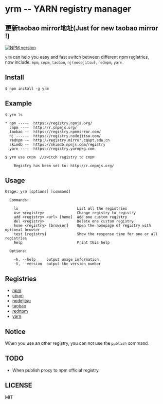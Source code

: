 yrm -- YARN registry manager
===

## 更新taobao mirror地址(Just for new taobao mirror !)

[![NPM version][npm-image]][npm-url]

`yrm` can help you easy and fast switch between different npm registries,
now include: `npm`, `cnpm`, `taobao`, `nj(nodejitsu)`, `rednpm`, `yarn`.

## Install

```
$ npm install -g yrm
```

## Example
```
$ yrm ls

* npm -----  https://registry.npmjs.org/
  cnpm ----  http://r.cnpmjs.org/
  taobao --  https://registry.npmmirror.com/
  nj ------  https://registry.nodejitsu.com/
  rednpm --  http://registry.mirror.cqupt.edu.cn
  skimdb --  https://skimdb.npmjs.com/registry
  yarn ----  https://registry.yarnpkg.com

```

```
$ yrm use cnpm  //switch registry to cnpm

    Registry has been set to: http://r.cnpmjs.org/

```

## Usage

```
Usage: yrm [options] [command]

  Commands:

    ls                           List all the registries
    use <registry>               Change registry to registry
    add <registry> <url> [home]  Add one custom registry
    del <registry>               Delete one custom registry
    home <registry> [browser]    Open the homepage of registry with optional browser
    test [registry]              Show the response time for one or all registries
    help                         Print this help

  Options:

    -h, --help     output usage information
    -V, --version  output the version number
```

## Registries

* [npm](https://www.npmjs.org)
* [cnpm](http://cnpmjs.org)
* [nodejitsu](https://www.nodejitsu.com)
* [taobao](http://npmmirror.com)
* [rednpm](http://npm.mirror.cqupt.edu.cn)
* [yarn](https://registry.yarnpkg.com)

## Notice

When you use an other registry, you can not use the `publish` command.

## TODO

* When publish proxy to npm official registry

## LICENSE
MIT


[npm-image]: https://img.shields.io/npm/v/@baixi/yrm.svg?style=flat-square
[npm-url]: https://npmjs.org/package/@baixi/yrm

